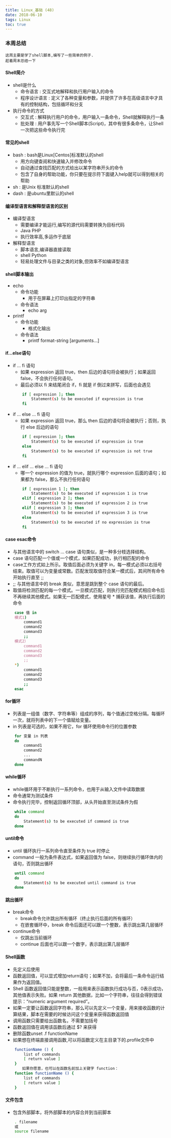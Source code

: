 ```yaml
---
title: Linux_基础 (48)
date: 2018-06-10
tags: Linux
toc: true
---
```


### 本周总结
    这周主要是学了shell脚本,编写了一些简单的例子.
    趁着周末总结一下

<!-- more -->

#### Shell简介
- shell是什么
    * 命令语言 : 交互式地解释和执行用户输入的命令
    * 程序设计语言 : 定义了各种变量和参数，并提供了许多在高级语言中才具有的控制结构，包括循环和分支
- 执行命令的方式
    * 交互式 : 解释执行用户的命令，用户输入一条命令，Shell就解释执行一条
    * 批处理 : 用户事先写一个Shell脚本(Script)，其中有很多条命令，让Shell一次把这些命令执行完

#### 常见的shell
- bash : bash是Linux[Centos]标准默认的shell
    * 用方向键查阅和快速输入并修改命令
    * 自动通过查找匹配的方式给出以某字符串开头的命令
    * 包含了自身的帮助功能，你只要在提示符下面键入help就可以得到相关的帮助
- sh : 是Unix 标准默认的shell
- dash : 是ubuntu里默认的shell

#### 编译型语言和解释型语言的区别 
- 编译型语言
    * 需要编译才能运行,编写的源代码需要转换为目标代码
    * Java PHP
    * 执行效率高,多运作于底层
- 解释型语言
    * 脚本语言,编译器直接读取
    * shell Python
    * 轻易处理文件与目录之类的对象,但效率不如编译型语言

#### shell脚本输出
- echo
    * 命令功能
        * 用于在屏幕上打印出指定的字符串
    * 命令语法
        * echo arg
- printf
    * 命令功能
        * 格式化输出
    * 命令语法
        * printf  format-string  [arguments...]

#### if...else语句
- if ... fi 语句
    * 如果 expression 返回 true，then 后边的语句将会被执行；如果返回 false，不会执行任何语句。
    * 最后必须以 fi 来结尾闭合 if，fi 就是 if 倒过来拼写，后面也会遇见
    ```bash
        if [ expression ]; then
            Statement(s) to be executed if expression is true
        fi
    ```
- if ... else ... fi 语句
    * 如果 expression 返回 true，那么 then 后边的语句将会被执行；否则，执行 else 后边的语句
    ```bash
        if [ expression ]; then
            Statement(s) to be executed if expression is true
        else
            Statement(s) to be executed if expression is not true
        fi
    ```
- if ... elif ... else ... fi 语句
    * 哪一个 expression 的值为 true，就执行哪个 expression 后面的语句；如果都为 false，那么不执行任何语句
    ```bash
        if [ expression 1 ]; then
            Statement(s) to be executed if expression 1 is true
        elif [ expression 2 ]; then
            Statement(s) to be executed if expression 2 is true
        elif [ expression 3 ]; then
            Statement(s) to be executed if expression 3 is true
        else
            Statement(s) to be executed if no expression is true
        fi
    ```

#### case esac命令
- 与其他语言中的 switch ... case 语句类似，是一种多分枝选择结构。
- case 语句匹配一个值或一个模式，如果匹配成功，执行相匹配的命令
- case工作方式如上所示。取值后面必须为关键字 in，每一模式必须以右括号结束。取值可以为变量或常数。匹配发现取值符合某一模式后，其间所有命令开始执行直至 ;;
- ;; 与其他语言中的 break 类似，意思是跳到整个 case 语句的最后。
- 取值将检测匹配的每一个模式。一旦模式匹配，则执行完匹配模式相应命令后不再继续其他模式。如果无一匹配模式，使用星号 * 捕获该值，再执行后面的命令
```bash
    case 值 in
    模式1)
        command1
        command2
        command3
        ;;
    模式2）
        command1
        command2
        command3
        ;;
    *)
        command1
        command2
        command3
        ;;
    esac
```
#### for循环
- 列表是一组值（数字、字符串等）组成的序列，每个值通过空格分隔。每循环一次，就将列表中的下一个值赋给变量。
- in 列表是可选的，如果不用它，for 循环使用命令行的位置参数
```bash
    for 变量 in 列表
    do
        command1
        command2
        ...
        commandN
    done
```

#### while循环
- while循环用于不断执行一系列命令，也用于从输入文件中读取数据
- 命令通常为测试条件
- 命令执行完毕，控制返回循环顶部，从头开始直至测试条件为假
```bash
    while command
    do
        Statement(s) to be executed if command is true
    done
```

#### until命令
- until 循环执行一系列命令直至条件为 true 时停止
- command 一般为条件表达式，如果返回值为 false，则继续执行循环体内的语句，否则跳出循环
```bash
    until command
    do
        Statement(s) to be executed until command is true
    done
```

#### 跳出循环
- break命令
    * break命令允许跳出所有循环（终止执行后面的所有循环）
    * 在嵌套循环中，break 命令后面还可以跟一个整数，表示跳出第几层循环
- continue命令
    * 仅跳出当前循环
    * continue 后面也可以跟一个数字，表示跳出第几层循环

#### Shell函数
- 先定义后使用
- 函数返回值，可以显式增加return语句；如果不加，会将最后一条命令运行结果作为返回值。
- Shell 函数返回值只能是整数，一般用来表示函数执行成功与否，0表示成功，其他值表示失败。如果 return 其他数据，比如一个字符串，往往会得到错误提示：“numeric argument required”。
- 如果一定要让函数返回字符串，那么可以先定义一个变量，用来接收函数的计算结果，脚本在需要的时候访问这个变量来获得函数返回值
- 调用函数只需要给出函数名，不需要加括号
- 函数返回值在调用该函数后通过 $? 来获得
- 删除函数unset .f functionName
- 如果想在终端直接调用函数,可以将函数定义在主目录下的.profile文件中
```bash
    functionName () {
        list of commands
        [ return value ]
    }
    　　如果你愿意，也可以在函数名前加上关键字 function：
    function functionName () {
        list of commands
        [ return value ]
    }
```

#### 文件包含
- 包含外部脚本，将外部脚本的内容合并到当前脚本
```bash
    . filename
    或
    source filename
```

